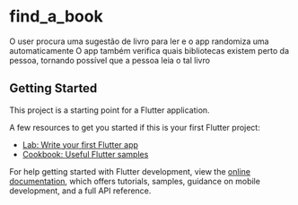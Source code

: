 # find_a_book

O user procura uma sugestão de livro para ler e o app randomiza uma automaticamente
O app também verifica quais bibliotecas existem perto da pessoa, tornando possível que a pessoa leia o tal livro

## Getting Started

This project is a starting point for a Flutter application.

A few resources to get you started if this is your first Flutter project:

- [Lab: Write your first Flutter app](https://docs.flutter.dev/get-started/codelab)
- [Cookbook: Useful Flutter samples](https://docs.flutter.dev/cookbook)

For help getting started with Flutter development, view the
[online documentation](https://docs.flutter.dev/), which offers tutorials,
samples, guidance on mobile development, and a full API reference.
